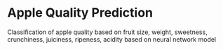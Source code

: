 # Apple Quality Prediction
 Classification of apple quality based on fruit  size, weight, sweetness, crunchiness, juiciness, ripeness, acidity based on neural network model
